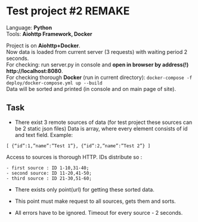 Test project #2 REMAKE
=================
Language: **Python**  
Tools: **Aiohttp Framework, Docker**

Project is on **Aiohttp+Docker**.  
Now data is loaded from current server (3 requests) with waiting period 2 seconds.  
For checking: run server.py in console and **open in browser by address(!) http://localhost:8080**.  
For checking thorough **Docker** (run in current directory):  `docker-compose -f deploy/docker-compose.yml up --build`   
Data will be sorted and printed (in console and on main page of site).

Task
---------------
- There exist 3 remote sources of data
(for test project these sources can be 2 static json files)
Data is array, where every element consists of id and text field.
Example:
```
[ {“id”:1,”name”:”Test 1”}, {“id”:2,”name”:”Test 2”} ]
```
Access to sources is thorough HTTP.
IDs distribute so :

```
- first source : ID 1-10,31-40;
- second source: ID 11-20,41-50;
- third source : ID 21-30,51-60;
```

- There exists only point(url) for getting these sorted data.

- This point must make request to all sources, gets them and sorts.

- All errors have to be ignored. Timeout for every source - 2 seconds.
